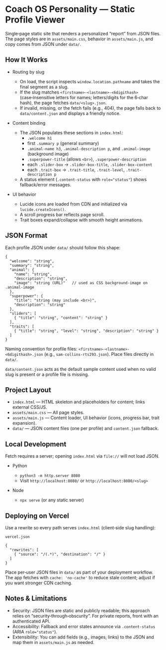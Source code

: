 # Coach OS Personality — Static Profile Viewer

Single‑page static site that renders a personalized “report” from JSON files. The page styles are in `assets/main.css`, behavior in `assets/main.js`, and copy comes from JSON under `data/`.

## How It Works

- Routing by slug
  - On load, the script inspects `window.location.pathname` and takes the final segment as a slug.
  - If the slug matches `<firstname>-<lastname>-<6digithash>` (case‑insensitive letters for names; letters/digits for the 6‑char hash), the page fetches `data/<slug>.json`.
  - If invalid, missing, or the fetch fails (e.g., 404), the page falls back to `data/content.json` and displays a friendly notice.

- Content binding
  - The JSON populates these sections in `index.html`:
    - `.welcome h1`
    - first `.summary p` (general summary)
    - `.animal-name h3`, `.animal-description p`, and `.animal-image` (background image)
    - `.superpower-title` (allows `<br>`), `.superpower-description`
    - each `.slider-box` → `.slider-box-title`, `.slider-box-content`
    - each `.trait-box` → `.trait-title`, `.trait-level`, `.trait-description p`
  - A status element (`.content-status` with `role="status"`) shows fallback/error messages.

- UI behavior
  - Lucide icons are loaded from CDN and initialized via `lucide.createIcons()`.
  - A scroll progress bar reflects page scroll.
  - Trait boxes expand/collapse with smooth height animations.

## JSON Format

Each profile JSON under `data/` should follow this shape:

```
{
  "welcome": "string",
  "summary": "string",
  "animal": {
    "name": "string",
    "description": "string",
    "image": "string (URL)"   // used as CSS background-image on .animal-image
  },
  "superpower": {
    "title": "string (may include <br>)",
    "description": "string"
  },
  "sliders": [
    { "title": "string", "content": "string" }
  ],
  "traits": [
    { "title": "string", "level": "string", "description": "string" }
  ]
}
```

Naming convention for profile files: `<firstname>-<lastname>-<6digithash>.json` (e.g., `sam-collins-rts293.json`). Place files directly in `data/`.

`data/content.json` acts as the default sample content used when no valid slug is present or a profile file is missing.

## Project Layout

- `index.html` — HTML skeleton and placeholders for content; links external CSS/JS.
- `assets/main.css` — All page styles.
- `assets/main.js` — Content loader, UI behavior (icons, progress bar, trait expansion).
- `data/` — JSON content files (one per profile) and `content.json` fallback.

## Local Development

Fetch requires a server; opening `index.html` via `file://` will not load JSON.

- Python
  - `python3 -m http.server 8080`
  - Visit `http://localhost:8080/` or `http://localhost:8080/<slug>`

- Node
  - `npx serve` (or any static server)

## Deploying on Vercel

Use a rewrite so every path serves `index.html` (client‑side slug handling):

`vercel.json`
```
{
  "rewrites": [
    { "source": "/(.*)", "destination": "/" }
  ]
}
```

Place per‑user JSON files in `data/` as part of your deployment workflow. The app fetches with `cache: 'no-cache'` to reduce stale content; adjust if you want stronger CDN caching.

## Notes & Limitations

- Security: JSON files are static and publicly readable; this approach relies on “security‑through‑obscurity”. For private reports, front with an authenticated API.
- Accessibility: Fallback and error states announce via `.content-status` (ARIA `role="status"`).
- Extensibility: You can add fields (e.g., images, links) to the JSON and map them in `assets/main.js` as needed.
